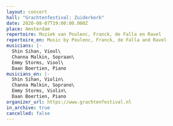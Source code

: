 ```yaml
---
layout: concert
hall: "Grachtenfestival: Zuiderkerk"
date: 2020-08-07T19:00:00.000Z
place: Amsterdam
repertoire: Muziek van Poulenc, Franck, de Falla en Ravel
repertoire_en: Music by Poulenc, Franck, de Falla and Ravel
musicians: |-
  Shin Sihan, Viool\
  Channa Malkin, Sopraan\
  Emmy Storms, Viool\
  Daan Boertien, Piano
musicians_en: |-
  Shin Sihan, Violin\
  Channa Malkin, Soprano\
  Emmy Storms, Violin\
  Daan Boertien, Piano
organizer_url: https://www.grachtenfestival.nl
in_archive: true
cancelled: false
---
```

